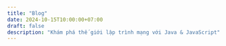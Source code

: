 ```yaml
---
title: "Blog"
date: 2024-10-15T10:00:00+07:00
draft: false
description: "Khám phá thế giới lập trình mạng với Java & JavaScript"
---
```



